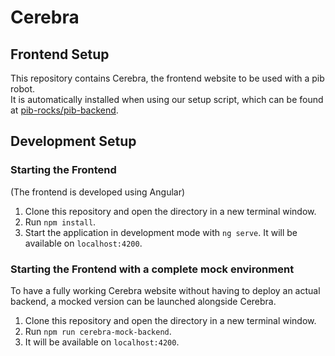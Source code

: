 # Cerebra

## Frontend Setup

This repository contains Cerebra, the frontend website to be used with a pib robot.  
It is automatically installed when using our setup script, which can be found at [pib-rocks/pib-backend](https://github.com/pib-rocks/pib-backend/blob/main/setup/setup-pib.sh).

## Development Setup

### Starting the Frontend
(The frontend is developed using Angular)
1. Clone this repository and open the directory in a new terminal window.
2. Run `npm install`.
3. Start the application in development mode with `ng serve`. It will be available on `localhost:4200`.

### Starting the Frontend with a complete mock environment
To have a fully working Cerebra website without having to deploy an actual backend, a mocked version can be launched alongside Cerebra.

1. Clone this repository and open the directory in a new terminal window.
2. Run `npm run cerebra-mock-backend`.
3. It will be available on `localhost:4200`.